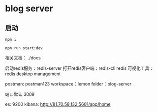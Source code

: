 # blog server 

## 启动
```
npm i

npm run start:dev
```

相关文档： ./docs

启动redis服务：redis-server
打开redis客户端：redis-cli
redis 可视化工具：redis desktop management


postman: postman123
workspace：lemon
folder：blog-server

端口默认 3009

es: 9200
kibana: <http://81.70.58.132:5601/app/home>
